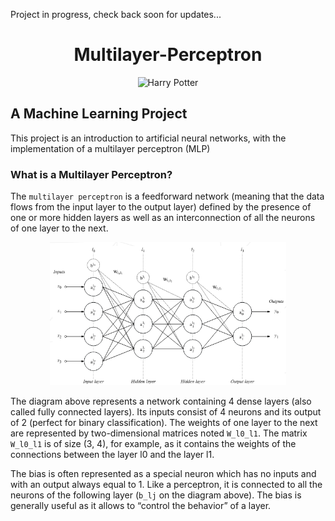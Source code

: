 Project in progress, check back soon for updates...

<h1 align="center">Multilayer-Perceptron</h1>


<div align="center">
<img src="images/logo.png" alt="Harry Potter" width="25%">
</div>

## A Machine Learning Project

This project is an introduction to artificial neural networks, with the
implementation of a multilayer perceptron (MLP)

### What is a Multilayer Perceptron?

The `multilayer perceptron` is a feedforward network (meaning that the data
flows from the input layer to the output layer)
defined by the presence of one or more hidden layers as well as an
interconnection of all the neurons of one layer to the next.

<div align="center">
<img src="images/mlp_vis.png" alt="Harry Potter" width="75%">
</div>

The diagram above represents a network containing 4 dense layers (also called fully connected layers). Its inputs consist of 4 neurons and its output of 2 (perfect for binary classification). The weights of one layer to the next are represented by two-dimensional matrices noted `W_l0_l1`. The matrix `W_l0_l1` is of size (3, 4), for example, as it contains the weights of the connections between the layer l0 and the layer l1.

The bias is often represented as a special neuron which has no inputs and with an output always equal to 1. Like a perceptron, it is connected to all the neurons of the following layer (`b_lj` on the diagram above). The bias is generally useful as it allows to “control the behavior” of a layer.

